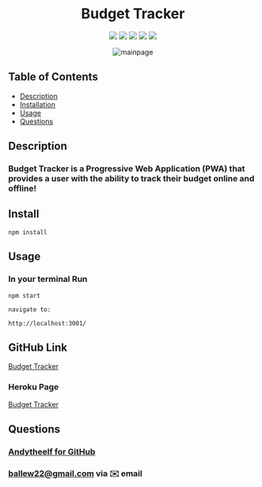 <h1 align="center">Budget Tracker</h1>

<p align="center">
<img src="https://img.shields.io/badge/IndexedDB-blue"/>
<img src="https://img.shields.io/badge/ServiceWorkers-orange"/>
<img src="https://img.shields.io/badge/Javascript-brightgreen"/>
<img src="https://img.shields.io/badge/express-red"/>
<img src="https://img.shields.io/badge/MongoDB-success"/>
</p>

<p align="center">
    <img src="../src/bud2.jpg" alt="mainpage"/>
</p>


## Table of Contents
- [Description](#description)
- [Installation](#install)
- [Usage](#usage)
- [Questions](#questions)

## Description
### Budget Tracker is a Progressive Web Application (PWA) that provides a user with the ability to track their budget online and offline!

## Install
```
npm install

```

## Usage
### In your terminal Run  
```
npm start

navigate to:

http://localhost:3001/
```

## GitHub Link  
[Budget Tracker](https://github.com/andytheelf/budget-2)    

### Heroku Page
[Budget Tracker](https://fathomless-coast-68447.herokuapp.com/) 


## Questions
### [Andytheelf for GitHub](https://github.com/andytheelf)  
### ballew22@gmail.com via ✉️ email 